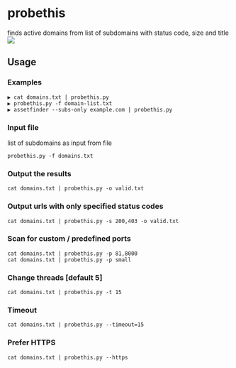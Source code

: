 # probethis
finds active domains from list of subdomains with status code, size and title
<img src="https://i.imgur.com/lIKlyiz.jpg">

## Usage
### Examples
```
▶ cat domains.txt | probethis.py
▶ probethis.py -f domain-list.txt
▶ assetfinder --subs-only example.com | probethis.py
```
### Input file
list of subdomains as input from file
```
probethis.py -f domains.txt
```
### Output the results
```
cat domains.txt | probethis.py -o valid.txt
```
### Output urls with only specified status codes 
```
cat domains.txt | probethis.py -s 200,403 -o valid.txt
```
### Scan for custom / predefined ports
```
cat domains.txt | probethis.py -p 81,8000
cat domains.txt | probethis.py -p small
```
### Change threads [default 5]
```
cat domains.txt | probethis.py -t 15
```
### Timeout
```
cat domains.txt | probethis.py --timeout=15
```
### Prefer HTTPS
```
cat domains.txt | probethis.py --https
```
